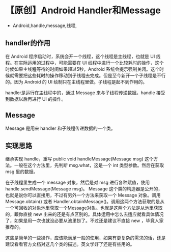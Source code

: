 # 【原创】Android Handler和Message
- Android,handle,message,线程,

## handler的作用

在 Android 程序启动时，系统会开一个线程，这个线程是主线程，也就是 UI 线程。在实际运用的过程中，可能需要在 UI 线程中进行一个比较耗时的操作，这个时候如果主线程等待的时间如果超过5秒，Android 系统会提示强制关闭。这个时候就需要把这些耗时的操作移动到子线程去完成。但是至今新开一个子线程是不行的。因为 Android 的 UI 绘制只在主线程里做。子线程是起不到作用的。


handler是运行在主线程中的，通过 Message 来与子线程传递数据。handle 接受到数据以后再进行 UI 的操作。

## Message

Message 是用来 handler 和子线程传递数据的一个类。

## 实现思路

继承实现 handle，重写 public void handleMessage(Message msg) 这个方法。一般在这个方法里，先判断 msg.what，这是一个 int 类型参数。然后在获取 msg 里的数据。

在子线程里生成一个 message 对象，然后是对 msg 进行各种赋值，使用 handle.sendMessage(Message msg)。 Message 这个类的构造器是公开的，也就是说你可以直接用，不过有另外一个方法来获取一个 Message 对象。调用 Message.obtain() 或者 Handler.obtainMessage()。调用这两个方法获取的是从一个可回收的对象池里获取一个Message对象。也就是这两个方法是从池里获取的，跟你直接 new 出来的还是有点区别的。具体运用中怎么去适应就看具体情况了，如果是用一次也就没必要从池里捞了。不过还是建议不直接 new ，毕竟人家推荐的。

这些是简单的一些操作，应该能满足一般的使用，如果有更复杂的需求的话，还是建议看看官方文档对这几个类的描述。英文学好了还是有些用的。
